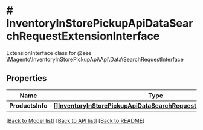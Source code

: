 # # InventoryInStorePickupApiDataSearchRequestExtensionInterface
ExtensionInterface class for @see \\Magento\\InventoryInStorePickupApi\\Api\\Data\\SearchRequestInterface

## Properties 


Name | Type | Description | Notes
------------ | ------------- | ------------- | -------------
**ProductsInfo**| [**[]InventoryInStorePickupApiDataSearchRequestProductInfoInterface**](InventoryInStorePickupApiDataSearchRequestProductInfoInterface.md) |   | [optional]


[[Back to Model list]](../../README.md#models) [[Back to API list]](../../README.md#endpoints) [[Back to README]](../../README.md)

